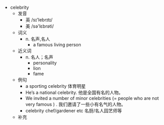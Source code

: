- celebrity
  - 发音
    - 英 /sɪ'lebrɪtɪ/
    - 美 /sə'lɛbrəti/
  - 词义
    - n. 名声,名人
      - a famous living person
  - 近义词
    - n. 名人；名声
      - personality
      - lion
      - fame
  - 例句
    - a sporting celebrity 体育明星
    - He’s a national celebrity. 他是全国有名的人物。
    - We invited a number of minor celebrities (= people who are not very famous ) . 我们邀请了一些小有名气的人物。
    - celebrity chef/gardener etc 名厨/名人园艺师等
  - 补充